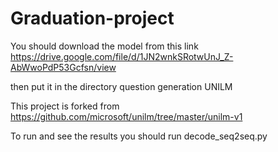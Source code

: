 # Graduation-project
 
 You should download the model from this link 
 https://drive.google.com/file/d/1JN2wnkSRotwUnJ_Z-AbWwoPdP53Gcfsn/view
 
 then put it in the directory question generation UNILM 
 
 This project is forked from https://github.com/microsoft/unilm/tree/master/unilm-v1
 
 To run and see the results you should run decode_seq2seq.py

